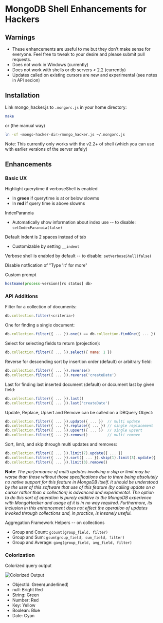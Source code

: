 # MongoDB Shell Enhancements for Hackers

## Warnings

* These enhancements are useful to me but they don't make sense for everyone. Feel free to tweak to your desire and please submit pull requests.
* Does not work in Windows (currently)
* Does not work with shells or db servers < 2.2 (currently)
* Updates called on existing cursors are new and experimental (see notes in API secion)

## Installation

Link mongo_hacker.js to `.mongorc.js` in your home directory:

```sh
make
```

or (the manual way)

```sh
ln -sf <mongo-hacker-dir>/mongo_hacker.js ~/.mongorc.js
```

Note: This currently only works with the v2.2+ of shell (which you can use with earlier versions of the server safely)

## Enhancements

### Basic UX

Highlight querytime if verboseShell is enabled
  - In **green** if querytime is at or below slowms
  - In **red** if query time is above slowms

IndexParanoia
- Automatically show information about index use -- to disable: `setIndexParanoia(false)`

Default indent is 2 spaces instead of tab
  - Customizable by setting `__indent`

Verbose shell is enabled by default -- to disable: `setVerboseShell(false)`

Disable notfication of "Type 'it' for more"

Custom prompt
```js
hostname(process-version)[rs status] db>
```

### API Additions

Filter for a collection of documents:
```js
db.collection.filter(<criteria>)
```

One for finding a single document:
```js
db.collection.filter({ ... }).one() == db.collection.findOne({ ... })
```

Select for selecting fields to return (projection):
```js
db.collection.filter({ ... }).select({ name: 1 })
```

Reverse for descending sort by insertion order (default) or arbitrary field:
```js
db.collection.filter({ ... }).reverse()
db.collection.filter({ ... }).reverse('createDate')
```

Last for finding last inserted document (default) or document last by given field:
```js
db.collection.filter({ ... }).last()
db.collection.filter({ ... }).last('createDate')
```

Update, Replace, Upsert and Remove can be called on a DBQuery Object:
```js
db.collection.filter({ ... }).update({ ... })  // multi update
db.collection.filter({ ... }).replace({ ... }) // single replacement
db.collection.filter({ ... }).upsert({ ... })  // single upsert
db.collection.filter({ ... }).remove()         // multi remove
```

Sort, limit, and skip through multi updates and removes:
```js
db.collection.filter({ ... }).limit(7).update({ ... })
db.collection.filter({ ... }).sort({ ... }).skip(1).limit(3).update({ ... })
db.collection.filter({ ... }).limit(3).remove()
```
**Note**: *The performance of multi updates involving a skip or limit may be worse than those without those specifications due to there being absolutely no native support for this feature in MongoDB itself. It should be understood by the user of this software that use of this feature (by calling update on a cursor rather than a collection) is advanced and experimental. The option to do this sort of operation is purely additive to the MongoDB experience with MongoHacker and usage of it is in no way required. Furthermore, its inclusion in this enhancement does not effect the operation of updates invoked through collections and, in practice, is insanely useful.*

Aggregation Framework Helpers -- on collections
- Group and Count: `gcount(group_field, filter)`
- Group and Sum: `gsum(group_field, sum_field, filter)`
- Group and Average: `gavg(group_field, avg_field, filter)`

### Colorization

Colorized query output

![Colorized Output](http://tylerbrock.github.com/mongo-hacker/screenshots/colorized_shell.png)
- ObjectId: Green(underlined)
- null: Bright Red
- String: Green
- Number: Red
- Key: Yellow
- Boolean: Blue
- Date: Cyan

